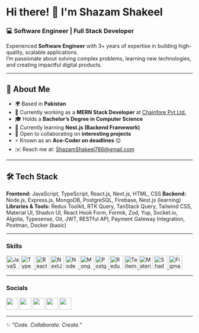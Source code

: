 # Hi there! 👋 I'm Shazam Shakeel  

### 💻 Software Engineer | Full Stack Developer  

Experienced **Software Engineer** with 3+ years of expertise in building high-quality, scalable applications.  
I’m passionate about solving complex problems, learning new technologies, and creating impactful digital products.  

---

## 🚀 About Me
- 🌍 Based in **Pakistan**  
- 💼 Currently working as a **MERN Stack Developer** at [Chainfore Pvt Ltd.](https://www.linkedin.com/company/chainfore)  
- 🎓 Holds a **Bachelor’s Degree in Computer Science**  
- 🧠 Currently learning **Nest.js (Backend Framework)**  
- 🤝 Open to collaborating on **interesting projects**  
- ⚡ Known as an **Ace-Coder on deadlines** 😉  
- ✉️ Reach me at: [ShazamShakeel786@gmail.com](mailto:ShazamShakeel786@gmail.com)  

---

## 🛠️ Tech Stack
**Frontend:** JavaScript, TypeScript, React.js, Next.js, HTML, CSS
**Backend:** Node.js, Express.js, MongoDB, PostgreSQL, Firebase, Nest.js (learning)
**Libraries & Tools:** Redux Toolkit, RTK Query, TanStack Query, Tailwind CSS, Material UI, Shadcn UI, React Hook
Form, Formik, Zod, Yup, Socket.io, Algolia, Typesense, Git, JWT, RESTful API, Payment Gateway Integration, Postman, Docker (basic)

---

### Skills

<p align="left">
<a href="https://developer.mozilla.org/en-US/docs/Web/JavaScript" target="_blank" rel="noreferrer"><img src="https://raw.githubusercontent.com/danielcranney/readme-generator/main/public/icons/skills/javascript-colored.svg" width="36" height="36" alt="JavaScript" /></a>
 <a href="https://www.typescriptlang.org/" target="_blank" rel="noreferrer"> <img src="https://raw.githubusercontent.com/danielcranney/readme-generator/main/public/icons/skills/typescript-colored.svg" width="36" height="36" alt="TypeScript" /> </a>
<a href="https://reactjs.org/" target="_blank" rel="noreferrer"><img src="https://raw.githubusercontent.com/danielcranney/readme-generator/main/public/icons/skills/react-colored.svg" width="36" height="36" alt="React" /></a>
<a href="https://nextjs.org/docs" target="_blank" rel="noreferrer"><img src="https://raw.githubusercontent.com/danielcranney/readme-generator/main/public/icons/skills/nextjs-colored.svg" width="36" height="36" alt="NextJs" /></a>
<a href="https://nodejs.org/" target="_blank" rel="noreferrer"> <img src="https://raw.githubusercontent.com/danielcranney/readme-generator/main/public/icons/skills/nodejs-colored.svg" width="36" height="36" alt="NodeJS" /> </a>
<a href="https://www.mongodb.com/" target="_blank" rel="noreferrer"> <img src="https://raw.githubusercontent.com/danielcranney/readme-generator/main/public/icons/skills/mongodb-colored.svg" width="36" height="36" alt="MongoDB" /> </a>
<a href="https://www.postgresql.org/" target="_blank" rel="noreferrer"> <img src="https://raw.githubusercontent.com/danielcranney/readme-generator/main/public/icons/skills/postgresql-colored.svg" width="36" height="36" alt="PostgreSQL" /> </a> 
<a href="https://redux.js.org/" target="_blank" rel="noreferrer"><img src="https://raw.githubusercontent.com/danielcranney/readme-generator/main/public/icons/skills/redux-colored.svg" width="36" height="36" alt="Redux" /></a>
 <a href="https://tailwindcss.com/" target="_blank" rel="noreferrer"> <img src="https://raw.githubusercontent.com/danielcranney/readme-generator/main/public/icons/skills/tailwindcss-colored.svg" width="36" height="36" alt="TailwindCSS" /> </a> 
<a href="https://mui.com/" target="_blank" rel="noreferrer"><img src="https://raw.githubusercontent.com/danielcranney/readme-generator/main/public/icons/skills/materialui-colored.svg" width="36" height="36" alt="Material UI" /></a>
<a href="https://ui.shadcn.com/" target="_blank" rel="noreferrer"> <img src="https://raw.githubusercontent.com/shadcn/ui/main/apps/www/public/favicon.ico" width="36" height="36" alt="Shadcn UI" /> </a>
<a href="https://www.figma.com/" target="_blank" rel="noreferrer"><img src="https://raw.githubusercontent.com/danielcranney/readme-generator/main/public/icons/skills/figma-colored.svg" width="36" height="36" alt="Figma" /></a>
</p>

---

### Socials

<p align="left"> <a href="https://www.facebook.com/shazamshakeel" target="_blank" rel="noreferrer"><img src="https://raw.githubusercontent.com/danielcranney/readme-generator/main/public/icons/socials/facebook.svg" width="32" height="32" /></a> <a href="https://www.github.com/ShazamShakeel" target="_blank" rel="noreferrer"><img src="https://raw.githubusercontent.com/danielcranney/readme-generator/main/public/icons/socials/github.svg" width="32" height="32" /></a> <a href="http://www.instagram.com/shazamshakeel" target="_blank" rel="noreferrer"><img src="https://raw.githubusercontent.com/danielcranney/readme-generator/main/public/icons/socials/instagram.svg" width="32" height="32" /></a> <a href="https://www.linkedin.com/in/shazamshakeel" target="_blank" rel="noreferrer"><img src="https://raw.githubusercontent.com/danielcranney/readme-generator/main/public/icons/socials/linkedin.svg" width="32" height="32" /></a> <a href="https://www.twitter.com/shazamshakeel_" target="_blank" rel="noreferrer"><img src="https://raw.githubusercontent.com/danielcranney/readme-generator/main/public/icons/socials/twitter.svg" width="32" height="32" /></a></p>

---
✨ *"Code. Collaborate. Create."*  
